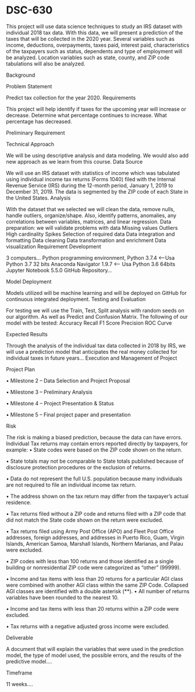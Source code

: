 # DSC-630
This project will use data science techniques to study an IRS dataset with individual 2018 tax data. With this data, we will present a prediction of the taxes that will be collected in the 2020 year. Several variables such as income, deductions, overpayments, taxes paid, interest paid, characteristics of the taxpayers such as status, dependents and type of employment will be analyzed. Location variables such as state, county, and ZIP code tabulations will also be analyzed.

Background

Problem Statement

Predict tax collection for the year 2020. 
Requirements

This project will help identify if taxes for the upcoming year will increase or decrease.  Determine what percentage continues to increase.  What percentage has decreased. 

Preliminary Requirement

Technical Approach

We will be using descriptive analysis and data modeling. We would also add new approach as we learn from this course.
Data Source

We will use an IRS dataset with statistics of income which was tabulated using individual income tax returns (Forms 1040) filed with the Internal Revenue Service (IRS) during the 12-month period, January 1, 2019 to December 31, 2019. The data is segmented by the ZIP code of each State in the United States.
Analysis

With the dataset that we selected we will clean the data, remove nulls, handle outliers, organize/shape.  Also, identify patterns, anomalies, any correlations between variables, matrices, and linear regression. 
Data preparation: we will validate problems with data
	Missing values
	Outliers
	High cardinality
	Spikes
Selection of required data
Data integration and formatting
Data cleaning
Data transformation and enrichment
Data visualization
Requirement Development

3 computers…
Python programming environment, 
Python 3.7.4 <--Usa Python 3.7 32 bits
Anaconda Navigator 1.9.7 <-- Usa Python 3.6 64bits
Jupyter Notebook 5.5.0
GitHub Repository…

Model Deployment

Models utilized will be machine learning and will be deployed on GitHub for continuous integrated deployment. 
Testing and Evaluation

For testing we will use the Train, Test, Split analysis with random seeds on our algorithm.  As well as Predict and Confusion Matrix.  The following of our model with be tested:
Accuracy
Recall
F1 Score
Precision
ROC Curve

Expected Results

Through the analysis of the individual tax data collected in 2018 by IRS, we will use a prediction model that anticipates the real money collected for individual taxes in future years...
Execution and Management of Project

Project Plan

•	Milestone 2 – Data Selection and Project Proposal

•	Milestone 3 – Preliminary Analysis

•	Milestone 4 – Project Presentation & Status

•	Milestone 5 – Final project paper and presentation







Risk

The risk is making a biased prediction, because the data can have errors. Individual Tax returns may contain errors reported directly by taxpayers, for example:
•	State codes were based on the ZIP code shown on the return.

•	State totals may not be comparable to State totals published because of disclosure protection procedures or the exclusion of returns.

•	Data do not represent the full U.S. population because many individuals are not required to file an individual income tax return.

•	The address shown on the tax return may differ from the taxpayer’s actual residence.

•	Tax returns filed without a ZIP code and returns filed with a ZIP code that did not match the State code shown on the return were excluded.

•	Tax returns filed using Army Post Office (APO) and Fleet Post Office addresses, foreign addresses, and addresses in Puerto Rico, Guam, Virgin Islands, American Samoa, Marshall Islands, Northern Marianas, and Palau were excluded.

•	ZIP codes with less than 100 returns and those identified as a single building or nonresidential ZIP code were categorized as “other” (99999).

•	Income and tax items with less than 20 returns for a particular AGI class were combined with another AGI class within the same ZIP Code.  Collapsed AGI classes are identified with a double asterisk (**).
•	All number of returns variables have been rounded to the nearest 10.

•	Income and tax items with less than 20 returns within a ZIP code were excluded.

•	Tax returns with a negative adjusted gross income were excluded.



Deliverable

A document that will explain the variables that were used in the prediction model, the type of model used, the possible errors, and the results of the predictive model....

Timeframe

11 weeks....
 
